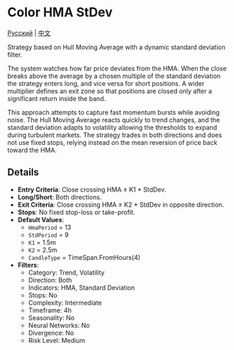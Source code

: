 # Color HMA StDev
[Русский](README_ru.md) | [中文](README_cn.md)

Strategy based on Hull Moving Average with a dynamic standard deviation filter.

The system watches how far price deviates from the HMA. When the close breaks above the
average by a chosen multiple of the standard deviation the strategy enters long, and vice versa for short positions.
A wider multiplier defines an exit zone so that positions are closed only after a significant return inside the band.

This approach attempts to capture fast momentum bursts while avoiding noise. The Hull Moving Average reacts quickly
to trend changes, and the standard deviation adapts to volatility allowing the thresholds to expand during turbulent
markets. The strategy trades in both directions and does not use fixed stops, relying instead on the
mean reversion of price back toward the HMA.

## Details

- **Entry Criteria**: Close crossing HMA ± K1 * StdDev.
- **Long/Short**: Both directions.
- **Exit Criteria**: Close crossing HMA ± K2 * StdDev in opposite direction.
- **Stops**: No fixed stop-loss or take-profit.
- **Default Values**:
  - `HmaPeriod` = 13
  - `StdPeriod` = 9
  - `K1` = 1.5m
  - `K2` = 2.5m
  - `CandleType` = TimeSpan.FromHours(4)
- **Filters**:
  - Category: Trend, Volatility
  - Direction: Both
  - Indicators: HMA, Standard Deviation
  - Stops: No
  - Complexity: Intermediate
  - Timeframe: 4h
  - Seasonality: No
  - Neural Networks: No
  - Divergence: No
  - Risk Level: Medium
